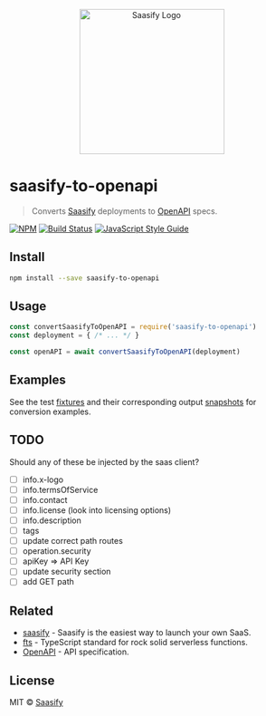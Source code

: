 <p align="center">
  <a href="https://saasify.sh" title="Saasify">
    <img src="https://raw.githubusercontent.com/saasify-sh/saasify/master/logo-vert-white@4x.png" alt="Saasify Logo" width="256" />
  </a>
</p>

# saasify-to-openapi

> Converts [Saasify](https://saasify.sh) deployments to [OpenAPI](https://swagger.io/docs/specification/about) specs.

[![NPM](https://img.shields.io/npm/v/saasify-to-openapi.svg)](https://www.npmjs.com/package/saasify-to-openapi) [![Build Status](https://travis-ci.com/saasify-sh/saasify.svg?branch=master)](https://travis-ci.com/saasify-sh/saasify) [![JavaScript Style Guide](https://img.shields.io/badge/code_style-standard-brightgreen.svg)](https://standardjs.com)

## Install

```bash
npm install --save saasify-to-openapi
```

## Usage

```js
const convertSaasifyToOpenAPI = require('saasify-to-openapi')
const deployment = { /* ... */ }

const openAPI = await convertSaasifyToOpenAPI(deployment)
```

## Examples

See the test [fixtures](./fixtures) and their corresponding output [snapshots](./.snapshots/test.js.md) for conversion examples.

## TODO

Should any of these be injected by the saas client?

- [ ] info.x-logo
- [ ] info.termsOfService
- [ ] info.contact
- [ ] info.license (look into licensing options)
- [ ] info.description
- [ ] tags
- [ ] update correct path routes
- [ ] operation.security
- [ ] apiKey => API Key
- [ ] update security section
- [ ] add GET path

## Related

- [saasify](https://saasify.sh) - Saasify is the easiest way to launch your own SaaS.
- [fts](https://github.com/transitive-bullshit/functional-typescript) - TypeScript standard for rock solid serverless functions.
- [OpenAPI](https://swagger.io/docs/specification/about) - API specification.

## License

MIT © [Saasify](https://saasify.sh)
